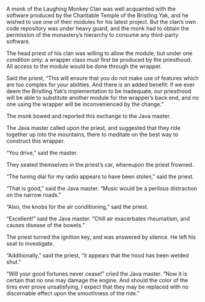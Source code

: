 A monk of the Laughing Monkey Clan was well acquainted with
the software produced by the Charitable Temple of the
Bristling Yak, and he wished to use one of their modules for
his latest project.  But the clan’s own code repository was
under heavy guard, and the monk had to obtain the permission
of the monastery’s hierarchy to consume any third-party
software.

The head priest of his clan was willing to allow the module,
but under one condition only: a wrapper class must first be
produced by the priesthood.  All access to the module
would be done through the wrapper.

Said the priest, “This will ensure that you do not make use
of features which are too complex for your abilities.  And
there is an added benefit: if we ever deem the Bristling
Yak’s implementation to be inadequate, our priesthood will
be able to substitute another module for the wrapper’s back
end, and no one using the wrapper will be inconvenienced by
the change.”

The monk bowed and reported this exchange to the Java master.

The Java master called upon the priest, and suggested that
they ride together up into the mountains, there to meditate
on the best way to construct this wrapper.

“You drive,” said the master.

They seated themselves in the priest’s car, whereupon the
priest frowned.

“The tuning dial for my radio appears to have been stolen,”
said the priest.

“That is good,” said the Java master.  “Music would be a
perilous distraction on the narrow roads.”

“Also, the knobs for the air conditioning,” said the priest.

“Excellent!” said the Java master.  “Chill air exacerbates
rheumatism, and causes disease of the bowels.”

The priest turned the ignition key, and was answered by
silence.  He left his seat to investigate.

“Additionally,” said the priest, “it appears that the hood
has been welded shut.”

“Will your good fortunes never cease!” cried the Java
master.  “Now it is certain that no one may damage the
engine.  And should the color of the tires ever prove
unsatisfying, I expect that they may be replaced with
no discernable effect upon the smoothness of the ride.”
